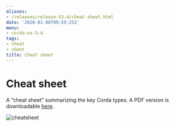```yaml
---
aliases:
- /releases/release-V3.4/cheat-sheet.html
date: '2020-01-08T09:59:25Z'
menu:
- corda-os-3-4
tags:
- cheat
- sheet
title: Cheat sheet
---
```



# Cheat sheet

A “cheat sheet” summarizing the key Corda types. A PDF version is downloadable [here](/en/pdf/corda-cheat-sheet.pdf).

![cheatsheet](/en/images/cheatsheet.jpg "cheatsheet")

